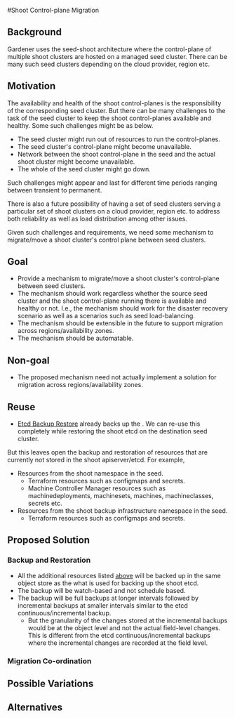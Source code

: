 #Shoot Control-plane Migration

## Background

Gardener uses the seed-shoot architecture where the control-plane of multiple shoot clusters are hosted on a managed seed cluster. There can be many such seed clusters depending on the cloud provider, region etc.

## Motivation

The availability and health of the shoot control-planes is the responsibility of the corresponding seed cluster. But there can be many challenges to the task of the seed cluster to keep the shoot control-planes available and healthy. Some such challenges might be as below.

* The seed cluster might run out of resources to run the control-planes.
* The seed cluster's control-plane might become unavailable.
* Network between the shoot control-plane in the seed and the actual shoot cluster might become unavailable.
* The whole of the seed cluster might go down.

Such challenges might appear and last for different time periods ranging between transient to permanent.

There is also a future possibility of having a set of seed clusters serving a particular set of shoot clusters on a cloud provider, region etc. to address both reliability as well as load distribution among other issues.

Given such challenges and requirements, we need some mechanism to migrate/move a shoot cluster's control plane between seed clusters.

## Goal
* Provide a mechanism to migrate/move a shoot cluster's control-plane between seed clusters.
* The mechanism should work regardless whether the source seed cluster and the shoot control-plane running there is available and healthy or not. I.e., the mechanism should work for the disaster recovery scenario as well as a scenarios such as seed load-balancing.
* The mechanism should be extensible in the future to support migration across regions/availability zones.
* The mechanism should be automatable.

## Non-goal
* The proposed mechanism need not actually implement a solution for migration across regions/availability zones.

## Reuse
* [Etcd Backup Restore](https://github.com/gardener/etcd-backup-restore) already backs up the . We can re-use this completely while restoring the shoot etcd on the destination seed cluster.

But this leaves open the backup and restoration of resources that are currently not stored in the shoot apiserver/etcd. For example,

* Resources from the shoot namespace in the seed.
    * Terraform resources such as configmaps and secrets.
    * Machine Controller Manager resources such as machinedeployments, machinesets, machines, machineclasses, secrets etc.
* Resources from the shoot backup infrastructure namespace in the seed.
    * Terraform resources such as configmaps and secrets.

## Proposed Solution

### Backup and Restoration
* All the additional resources listed [above](#reuse) will be backed up in the same object store as the what is used for backing up the shoot etcd.
* The backup will be watch-based and not schedule based.
* The backup will be full backups at longer intervals followed by incremental backups at smaller intervals similar to the etcd continuous/incremental backup.
    * But the granularity of the changes stored at the incremental backups would be at the object level and not the actual field-level changes. This is different from the etcd continuous/incremental backups where the incremental changes are recorded at the field level.

### Migration Co-ordination


## Possible Variations

## Alternatives